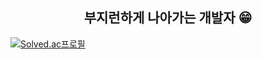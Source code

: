 ## <div align=center> 부지런하게 나아가는 개발자 😁 </div>

[![Solved.ac프로필](http://mazassumnida.wtf/api/v2/generate_badge?boj=dozinq)](https://solved.ac/dozinq)
